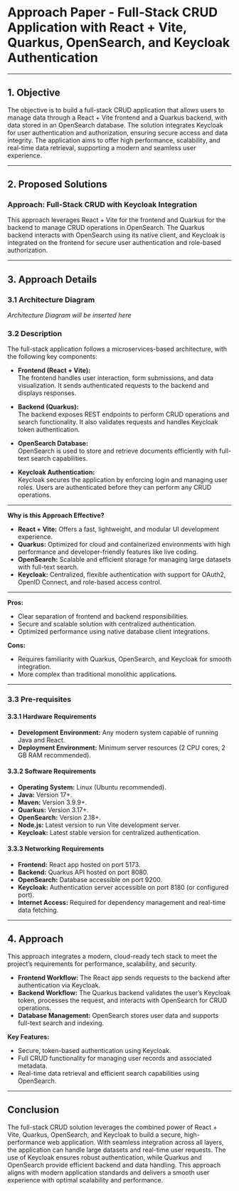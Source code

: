 # Approach Paper - Full-Stack CRUD Application with React + Vite, Quarkus, OpenSearch, and Keycloak Authentication  

---

## 1. Objective  
The objective is to build a full-stack CRUD application that allows users to manage data through a React + Vite frontend and a Quarkus backend, with data stored in an OpenSearch database. The solution integrates Keycloak for user authentication and authorization, ensuring secure access and data integrity. The application aims to offer high performance, scalability, and real-time data retrieval, supporting a modern and seamless user experience.

---

## 2. Proposed Solutions  

### Approach: Full-Stack CRUD with Keycloak Integration  
This approach leverages React + Vite for the frontend and Quarkus for the backend to manage CRUD operations in OpenSearch. The Quarkus backend interacts with OpenSearch using its native client, and Keycloak is integrated on the frontend for secure user authentication and role-based authorization.  

---

## 3. Approach Details  

### 3.1 Architecture Diagram  
*Architecture Diagram will be inserted here*  

### 3.2 Description  
The full-stack application follows a microservices-based architecture, with the following key components:  

- **Frontend (React + Vite):**  
  The frontend handles user interaction, form submissions, and data visualization. It sends authenticated requests to the backend and displays responses.  

- **Backend (Quarkus):**  
  The backend exposes REST endpoints to perform CRUD operations and search functionality. It also validates requests and handles Keycloak token authentication.  

- **OpenSearch Database:**  
  OpenSearch is used to store and retrieve documents efficiently with full-text search capabilities.  

- **Keycloak Authentication:**  
  Keycloak secures the application by enforcing login and managing user roles. Users are authenticated before they can perform any CRUD operations.  

---

**Why is this Approach Effective?**  
- **React + Vite:** Offers a fast, lightweight, and modular UI development experience.  
- **Quarkus:** Optimized for cloud and containerized environments with high performance and developer-friendly features like live coding.  
- **OpenSearch:** Scalable and efficient storage for managing large datasets with full-text search.  
- **Keycloak:** Centralized, flexible authentication with support for OAuth2, OpenID Connect, and role-based access control.  

---

**Pros:**  
- Clear separation of frontend and backend responsibilities.  
- Secure and scalable solution with centralized authentication.  
- Optimized performance using native database client integrations.  

**Cons:**  
- Requires familiarity with Quarkus, OpenSearch, and Keycloak for smooth integration.  
- More complex than traditional monolithic applications.  

---

### 3.3 Pre-requisites  

#### 3.3.1 Hardware Requirements  
- **Development Environment:** Any modern system capable of running Java and React.  
- **Deployment Environment:** Minimum server resources (2 CPU cores, 2 GB RAM recommended).  

#### 3.3.2 Software Requirements  
- **Operating System:** Linux (Ubuntu recommended).  
- **Java:** Version 17+.  
- **Maven:** Version 3.9.9+.  
- **Quarkus:** Version 3.17+.  
- **OpenSearch:** Version 2.18+.  
- **Node.js:** Latest version to run Vite development server.  
- **Keycloak:** Latest stable version for centralized authentication.  

#### 3.3.3 Networking Requirements  
- **Frontend:** React app hosted on port 5173.  
- **Backend:** Quarkus API hosted on port 8080.  
- **OpenSearch:** Database accessible on port 9200.  
- **Keycloak:** Authentication server accessible on port 8180 (or configured port).  
- **Internet Access:** Required for dependency management and real-time data fetching.  

---

## 4. Approach  

This approach integrates a modern, cloud-ready tech stack to meet the project’s requirements for performance, scalability, and security.  

- **Frontend Workflow:** The React app sends requests to the backend after authentication via Keycloak.  
- **Backend Workflow:** The Quarkus backend validates the user’s Keycloak token, processes the request, and interacts with OpenSearch for CRUD operations.  
- **Database Management:** OpenSearch stores user data and supports full-text search and indexing.  

**Key Features:**  
- Secure, token-based authentication using Keycloak.  
- Full CRUD functionality for managing user records and associated metadata.  
- Real-time data retrieval and efficient search capabilities using OpenSearch.  

---

## Conclusion  

The full-stack CRUD solution leverages the combined power of React + Vite, Quarkus, OpenSearch, and Keycloak to build a secure, high-performance web application. With seamless integration across all layers, the application can handle large datasets and real-time user requests. The use of Keycloak ensures robust authentication, while Quarkus and OpenSearch provide efficient backend and data handling. This approach aligns with modern application standards and delivers a smooth user experience with optimal scalability and performance.  

